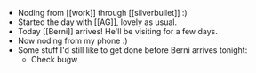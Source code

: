 - Noding from [[work]] through [[silverbullet]] :)
- Started the day with [[AG]], lovely as usual.
- Today [[Berni]] arrives! He'll be visiting for a few days.
- Now noding from my phone :)
- Some stuff I'd still like to get done before Berni arrives tonight:
  - Check bugw
